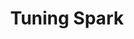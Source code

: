 ---
layout: default
title: Tuning Spark
parent: Apache Spark
grand_parent: Big Data
nav_order: 1
---